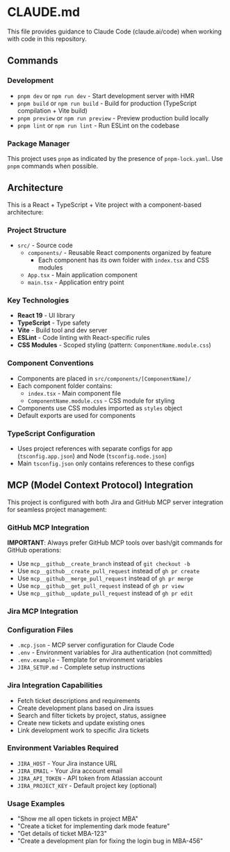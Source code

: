 # CLAUDE.md

This file provides guidance to Claude Code (claude.ai/code) when working with code in this repository.

## Commands

### Development
- `pnpm dev` or `npm run dev` - Start development server with HMR
- `pnpm build` or `npm run build` - Build for production (TypeScript compilation + Vite build)
- `pnpm preview` or `npm run preview` - Preview production build locally
- `pnpm lint` or `npm run lint` - Run ESLint on the codebase

### Package Manager
This project uses `pnpm` as indicated by the presence of `pnpm-lock.yaml`. Use `pnpm` commands when possible.

## Architecture

This is a React + TypeScript + Vite project with a component-based architecture:

### Project Structure
- `src/` - Source code
  - `components/` - Reusable React components organized by feature
    - Each component has its own folder with `index.tsx` and CSS modules
  - `App.tsx` - Main application component
  - `main.tsx` - Application entry point

### Key Technologies
- **React 19** - UI library
- **TypeScript** - Type safety
- **Vite** - Build tool and dev server
- **ESLint** - Code linting with React-specific rules
- **CSS Modules** - Scoped styling (pattern: `ComponentName.module.css`)

### Component Conventions
- Components are placed in `src/components/[ComponentName]/`
- Each component folder contains:
  - `index.tsx` - Main component file
  - `ComponentName.module.css` - CSS module for styling
- Components use CSS modules imported as `styles` object
- Default exports are used for components

### TypeScript Configuration
- Uses project references with separate configs for app (`tsconfig.app.json`) and Node (`tsconfig.node.json`)
- Main `tsconfig.json` only contains references to these configs

## MCP (Model Context Protocol) Integration

This project is configured with both Jira and GitHub MCP server integration for seamless project management:

### GitHub MCP Integration
**IMPORTANT**: Always prefer GitHub MCP tools over bash/git commands for GitHub operations:
- Use `mcp__github__create_branch` instead of `git checkout -b`
- Use `mcp__github__create_pull_request` instead of `gh pr create`
- Use `mcp__github__merge_pull_request` instead of `gh pr merge`
- Use `mcp__github__get_pull_request` instead of `gh pr view`
- Use `mcp__github__update_pull_request` instead of `gh pr edit`

### Jira MCP Integration

### Configuration Files
- `.mcp.json` - MCP server configuration for Claude Code
- `.env` - Environment variables for Jira authentication (not committed)
- `.env.example` - Template for environment variables
- `JIRA_SETUP.md` - Complete setup instructions

### Jira Integration Capabilities
- Fetch ticket descriptions and requirements
- Create development plans based on Jira issues
- Search and filter tickets by project, status, assignee
- Create new tickets and update existing ones
- Link development work to specific Jira tickets

### Environment Variables Required
- `JIRA_HOST` - Your Jira instance URL
- `JIRA_EMAIL` - Your Jira account email
- `JIRA_API_TOKEN` - API token from Atlassian account
- `JIRA_PROJECT_KEY` - Default project key (optional)

### Usage Examples
- "Show me all open tickets in project MBA"
- "Create a ticket for implementing dark mode feature"
- "Get details of ticket MBA-123"
- "Create a development plan for fixing the login bug in MBA-456"